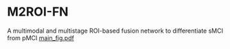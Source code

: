 # M2ROI-FN
A multimodal and multistage ROI-based fusion network to differentiate sMCI from pMCI
[main_fig.pdf](https://github.com/czp19940707/M2ROI-FN/files/14913516/main_fig.pdf)
